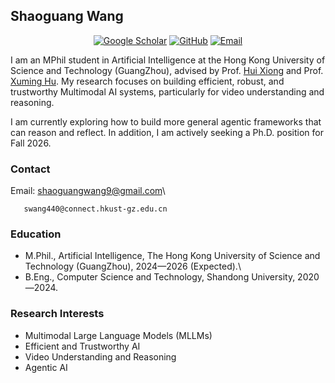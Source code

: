 <!-- 

[![senli1073](https://img.shields.io/badge/senli1073-github-blue?logo=github)](https://github.com/senli1073)

He is currently a Fellow in the Department of Earth and Planetary Sciences (EPS) at Harvard University.

#### Contact

Email: senli[at]fas.harvard.edu

#### Education
M.E., Computer Science and Technology, China University of Mining and Technology, 2022—2025.\
B.E., Data Science and Big Data Technology, China University of Mining and Technology, 2018—2022.

#### Research Interests
Deep Learning, Artificial Intelligence Seismology, Mine Microseismic.
 -->
## Shaoguang Wang

 <p align="center">
  <a href="https://scholar.google.com/citations?hl=en&user=WBhTMFAAAAAJ"><img alt="Google Scholar" src="https://img.shields.io/badge/Google_Scholar-Shaoguang_WANG-4285F4?logo=google-scholar"></a>
  <a href="https://github.com/phillip-sudo"><img alt="GitHub" src="https://img.shields.io/badge/GitHub-phillip--sudo-181717?logo=github"></a>
  <a href="mailto:shaoguangwang9@gmail.com"><img alt="Email" src="https://img.shields.io/badge/Email-shaoguangwang9-red?logo=gmail"></a>
</p>

I am an MPhil student in Artificial Intelligence at the Hong Kong University of Science and Technology (GuangZhou), advised by Prof. [Hui Xiong](https://scholar.google.com/citations?user=cVDF1tkAAAAJ&hl=en) and Prof. [Xuming Hu](https://xuminghu.github.io/). My research focuses on building efficient, robust, and trustworthy Multimodal AI systems, particularly for video understanding and reasoning.

I am currently exploring how to build more general agentic frameworks that can reason and reflect. In addition, I am actively seeking a Ph.D. position for Fall 2026.

### Contact

Email: shaoguangwang9@gmail.com\
       
       swang440@connect.hkust-gz.edu.cn

### Education
- M.Phil., Artificial Intelligence, The Hong Kong University of Science and Technology (GuangZhou), 2024—2026 (Expected).\
- B.Eng., Computer Science and Technology, Shandong University, 2020—2024.

### Research Interests
- Multimodal Large Language Models (MLLMs)
- Efficient and Trustworthy AI
- Video Understanding and Reasoning
- Agentic AI
